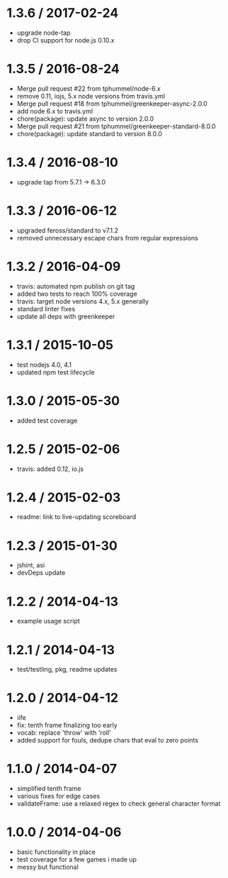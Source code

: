 
1.3.6 / 2017-02-24
==================

  * upgrade node-tap
  * drop CI support for node.js 0.10.x

1.3.5 / 2016-08-24
==================

  * Merge pull request #22 from tphummel/node-6.x
  * remove 0.11, iojs, 5.x node versions from travis.yml
  * Merge pull request #18 from tphummel/greenkeeper-async-2.0.0
  * add node 6.x to travis.yml
  * chore(package): update async to version 2.0.0
  * Merge pull request #21 from tphummel/greenkeeper-standard-8.0.0
  * chore(package): update standard to version 8.0.0


1.3.4 / 2016-08-10
==================

  * upgrade tap from 5.7.1 -> 6.3.0

1.3.3 / 2016-06-12
==================

  * upgraded feross/standard to v7.1.2
  * removed unnecessary escape chars from regular expressions

1.3.2 / 2016-04-09
==================

  * travis: automated npm publish on git tag
  * added two tests to reach 100% coverage
  * travis: target node versions 4.x, 5.x generally
  * standard linter fixes
  * update all deps with greenkeeper

1.3.1 / 2015-10-05
==================

  * test nodejs 4.0, 4.1
  * updated npm test lifecycle

1.3.0 / 2015-05-30
==================

  * added test coverage

1.2.5 / 2015-02-06
==================

  * travis: added 0.12, io.js

1.2.4 / 2015-02-03
==================

  * readme: link to live-updating scoreboard

1.2.3 / 2015-01-30
==================

  * jshint, asi
  * devDeps update

1.2.2 / 2014-04-13
==================

  * example usage script

1.2.1 / 2014-04-13
==================

 * test/testling, pkg, readme updates

1.2.0 / 2014-04-12
==================

 * iife
 * fix: tenth frame finalizing too early
 * vocab: replace 'throw' with 'roll'
 * added support for fouls, dedupe chars that eval to zero points

1.1.0 / 2014-04-07
==================

 * simplified tenth frame
 * various fixes for edge cases
 * validateFrame: use a relaxed regex to check general character format

1.0.0 / 2014-04-06
==================

 * basic functionality in place
 * test coverage for a few games i made up
 * messy but functional
